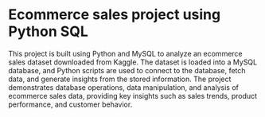# Ecommerce sales project using Python SQL

This project is built using Python and MySQL to analyze an ecommerce sales dataset downloaded from Kaggle.
The dataset is loaded into a MySQL database, and Python scripts are used to connect to the database, fetch data, and generate insights from the stored information.
The project demonstrates database operations, data manipulation, and analysis of ecommerce sales data, providing key insights such as sales trends, product performance, and customer behavior.
